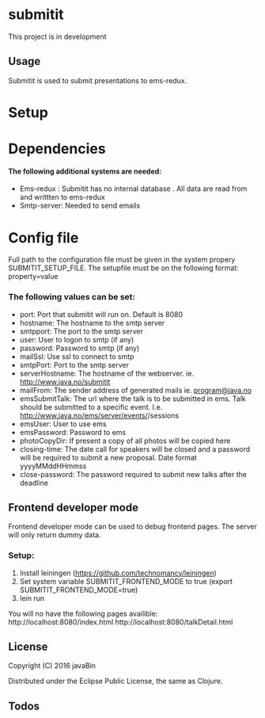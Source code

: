 # submitit

This project is in development

## Usage

Submitit is used to submit presentations to ems-redux.

# Setup

# Dependencies
#### The following additional systems are needed:
* Ems-redux : Submitit has no internal database . All data are read from and writtten to ems-redux
* Smtp-server: Needed to send emails


# Config file
Full path to the configuration file must be given in the system propery SUBMITIT_SETUP_FILE.
The setupfile must be on the following format:
property=value

### The following values can be set:
* port: Port that submitit will run on. Default is 8080
* hostname: The hostname to the smtp server
* smtpport: The port to the smtp server
* user: User to logon to smtp (if any)
* password: Password to smtp (if any)
* mailSsl: Use ssl to connect to smtp
* smtpPort: Port to the smtp server
* serverHostname: The hostname of the webserver. ie. http://www.java.no/submitit
* mailFrom: The sender address of generated mails ie. program@java.no
* emsSubmitTalk: The url where the talk is to be submitted in ems. Talk should be submitted to a specific event. I.e. http://www.java.no/ems/server/events/<event-id>/sessions
* emsUser: User to use ems
* emsPassword: Password to ems
* photoCopyDir: If present a copy of all photos will be copied here
* closing-time: The date call for speakers will be closed and a password will be required to submit a new proposal. Date format yyyyMMddHHmmss
* close-password: The password required to submit new talks after the deadline


## Frontend developer mode
Frontend developer mode can be used to debug frontend pages. The server will only return dummy data.

### Setup:
1. Install leiningen (https://github.com/technomancy/leiningen)
3. Set system variable SUBMITIT_FRONTEND_MODE to true (export SUBMITIT_FRONTEND_MODE=true)
4. lein run

You will no have the following pages availible:
http://localhost:8080/index.html
http://localhost:8080/talkDetail.html

## License

Copyright (C) 2016 javaBin

Distributed under the Eclipse Public License, the same as Clojure.


## Todos




